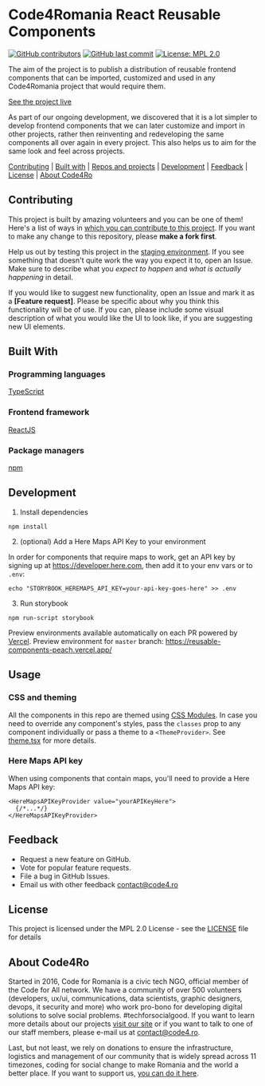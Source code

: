 # Code4Romania React Reusable Components

[![GitHub contributors](https://img.shields.io/github/contributors/code4romania/reusable-components.svg?style=for-the-badge)](https://github.com/code4romania/reusable-components/graphs/contributors) [![GitHub last commit](https://img.shields.io/github/last-commit/code4romania/reusable-components.svg?style=for-the-badge)](https://github.com/code4romania/reusable-components/commits/master) [![License: MPL 2.0](https://img.shields.io/badge/license-MPL%202.0-brightgreen.svg?style=for-the-badge)](https://opensource.org/licenses/MPL-2.0)

The aim of the project is to publish a distribution of reusable frontend components that can be imported, customized and used in any Code4Romania project that would require them.

[See the project live](https://reusable-components-peach.vercel.app/)

As part of our ongoing development, we discovered that it is a lot simpler to develop frontend components that we can later customize and import in other projects, rather then reinventing and redeveloping the same components all over again in every project. This also helps us to aim for the same look and feel across projects.

[Contributing](#contributing) | [Built with](#built-with) | [Repos and projects](#repos-and-projects) | [Development](#development) | [Feedback](#feedback) | [License](#license) | [About Code4Ro](#about-code4ro)

## Contributing

This project is built by amazing volunteers and you can be one of them! Here's a list of ways in [which you can contribute to this project](https://github.com/code4romania/.github/blob/master/CONTRIBUTING.md). If you want to make any change to this repository, please **make a fork first**.

Help us out by testing this project in the [staging environment](https://reusable-components-peach.vercel.app/). If you see something that doesn't quite work the way you expect it to, open an Issue. Make sure to describe what you _expect to happen_ and _what is actually happening_ in detail.

If you would like to suggest new functionality, open an Issue and mark it as a __[Feature request]__. Please be specific about why you think this functionality will be of use. If you can, please include some visual description of what you would like the UI to look like, if you are suggesting new UI elements.

## Built With

### Programming languages

[TypeScript](https://www.typescriptlang.org)

### Frontend framework

[ReactJS](https://reactjs.org)

### Package managers

[npm](https://www.npmjs.com)

## Development

1. Install dependencies

```
npm install
```

2. (optional) Add a Here Maps API Key to your environment

In order for components that require maps to work, get an API key by signing up at https://developer.here.com, then add it to your env vars or to `.env`:

```
echo "STORYBOOK_HEREMAPS_API_KEY=your-api-key-goes-here" >> .env
```

3. Run storybook

```
npm run-script storybook
```

Preview environments available automatically on each PR powered by [Vercel](https://vercel.com/). Preview environment for `master` branch: https://reusable-components-peach.vercel.app/

## Usage

### CSS and theming

All the components in this repo are themed using [CSS Modules](https://github.com/css-modules/css-modules). In case you need to override any component's styles, pass the `classes` prop to any component individually or pass a theme to a `<ThemeProvider>`. See [theme.tsx](src/util/theme.tsx) for more details.

### Here Maps API key

When using components that contain maps, you'll need to provide a Here Maps API key:

```
<HereMapsAPIKeyProvider value="yourAPIKeyHere">
  {/*...*/}
</HereMapsAPIKeyProvider>
```

## Feedback

* Request a new feature on GitHub.
* Vote for popular feature requests.
* File a bug in GitHub Issues.
* Email us with other feedback contact@code4.ro

## License

This project is licensed under the MPL 2.0 License - see the [LICENSE](LICENSE) file for details

## About Code4Ro

Started in 2016, Code for Romania is a civic tech NGO, official member of the Code for All network. We have a community of over 500 volunteers (developers, ux/ui, communications, data scientists, graphic designers, devops, it security and more) who work pro-bono for developing digital solutions to solve social problems. #techforsocialgood. If you want to learn more details about our projects [visit our site](https://www.code4.ro/en/) or if you want to talk to one of our staff members, please e-mail us at contact@code4.ro.

Last, but not least, we rely on donations to ensure the infrastructure, logistics and management of our community that is widely spread across 11 timezones, coding for social change to make Romania and the world a better place. If you want to support us, [you can do it here](https://code4.ro/en/donate/).
